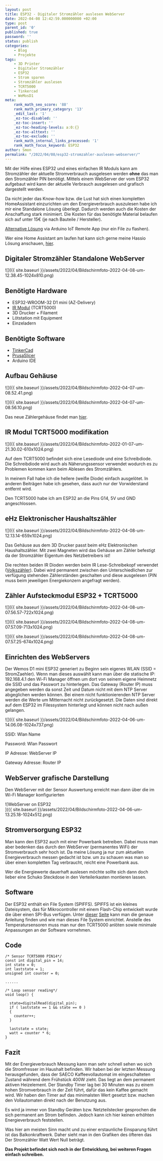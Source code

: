 ```yaml
--- 
layout: post 
title: ESP32 - Digitaler Stromzähler auslesen WebServer 
date: 2022-04-08 12:42:59.000000000 +02:00 
type: post 
parent_id: '0' 
published: true 
password: '' 
status: publish 
categories: 
    - Blog 
    - Projekte 
tags: 
    - 3D Printer 
    - Digitaler Stromzähler 
    - ESP32 
    - Strom sparen 
    - Stromzähler auslesen 
    - TCRT5000 
    - Tinkercad 
    - WeMosD1 
meta: 
    rank_math_seo_score: '88' 
    rank_math_primary_category: '13' 
    _edit_last: '1' 
    _ez-toc-disabled: '' 
    _ez-toc-insert: '' 
    _ez-toc-heading-levels: a:0:{} 
    _ez-toc-alttext: '' 
    _ez-toc-exclude: '' 
    rank_math_internal_links_processed: '1' 
    rank_math_focus_keyword: ESP32 
author: Smon
permalink: "/2022/04/08/esp32-stromzahler-auslesen-webserver/"
---
```


Mit der Hilfe eines ESP32 und eines einfachen IR Moduls kann am Stromzähler der aktuelle Stromverbrauch ausgelesen werden **ohne** das man den Stromzähler PIN benötigt. Mittels einem WebServer der vom ESP32 aufgebaut wird kann der aktuelle Verbrauch ausgelesen und grafisch dargestellt werden.

Da nicht jeder das Know-how bzw. die Lust hat sich einen kompletten HomeAssistant einzurichten um den Energieverbrauch auszulesen habe ich mir eine Standalone Lösung überlegt. Dadurch werden auch die Kosten der Anschaffung stark minimiert. Die Kosten für das benötigte Material belaufen sich auf unter 15€ (je nach Bauteile / Hersteller).

[Alternative Lösung](http://elesie.de/2022/08/01/esp32-stromzaehler-arduino-cloud/) via Arduino IoT Remote App (nur ein File zu flashen).

Wer eine Home Assistant am laufen hat kann sich gerne meine Hassio Lösung anschauen, [hier](http://elesie.de/2021/10/26/esp8266-stromzahler-auslesen/).

**Digitaler Stromzähler Standalone WebServer**
----------------------------------------------

![]({{ site.baseurl }}/assets/2022/04/Bildschirmfoto-2022-04-08-um-12.38.45-1024x810.png)

**Benötigte Hardware**
----------------------

*   ESP32-WROOM-32 D1 mini (AZ-Delivery)
*   [IR Modul](https://www.amazon.de/AZDelivery-TRCT5000-Infrarot-Hindernis-Vermeidung/dp/B07DRCKV3X/ref=sr_1_2_sspa?__mk_de_DE=ÅMÅŽÕÑ&dchild=1&keywords=TCRT5000&qid=1635199629&sr=8-2-spons&psc=1&smid=A1X7QLRQH87QA3&spLa=ZW5jcnlwdGVkUXVhbGlmaWVyPUFQTFpMMFZCM0wyV1AmZW5jcnlwdGVkSWQ9QTAxMDUwNjMxOU1NMlZLVllIUU9FJmVuY3J5cHRlZEFkSWQ9QTA5Njk5MjFKNERJWDlPNUxENk8md2lkZ2V0TmFtZT1zcF9hdGYmYWN0aW9uPWNsaWNrUmVkaXJlY3QmZG9Ob3RMb2dDbGljaz10cnVl) (TCRT5000) 
*   3D Drucker + Filament
*   Lötstation mit Equipment
*   Einzeladern

**Benötigte Software**
----------------------

*   [TinkerCad](https://www.tinkercad.com)
*   [PrusaSlicer](https://www.prusa3d.de)
*   Arduino IDE

**Aufbau Gehäuse**
------------------

![]({{ site.baseurl }}/assets/2022/04/Bildschirmfoto-2022-04-07-um-08.52.41.png)

![]({{ site.baseurl }}/assets/2022/04/Bildschirmfoto-2022-04-07-um-08.56.10.png)

Das neue Zählergehäuse findet man [hier](https://www.tinkercad.com/things/gfMDpMCaC8Z).

**IR Modul TCRT5000 modifikation**
----------------------------------

![]({{ site.baseurl }}/assets/2022/04/Bildschirmfoto-2022-01-07-um-21.30.02-610x1024.png)

Auf dem TCRT5000 befindet sich eine Lesediode und eine Schreibdiode. Die Schreibdiode wird auch als Näherungssensor verwendet wodurch es zu Problemen kommen kann beim Ablesen des Stromzählers.

In meinem Fall habe ich die hellere (weiße Diode) einfach ausgelötet. In anderen Beiträgen habe ich gesehen, dass auch nur der Vorwiderstand entfernt wird.

Den TCRT5000 habe ich am ESP32 an die Pins G14, 5V und GND angeschlossen.

**eHz Elektronischer Haushaltszähler**
--------------------------------------

![]({{ site.baseurl }}/assets/2022/04/Bildschirmfoto-2022-04-08-um-12.13.14-659x1024.png)

Das Gehäuse aus dem 3D Drucker passt beim eHz Elektronischen Haushaltszähler. Mit zwei Magneten wird das Gehäuse am Zähler befestigt da der Stromzähler Eigentum des Netzbetreibers ist!

Die rechten beiden IR Dioden werden beim IR Lese-Schreibekopf verwendet ([Volkszähler](https://www.volkszaehler.org)). Dabei wird permanent zwischen den Unterschiedlichen zur verfügung stehenden Zählerständen geschalten und diese ausgelesen (PIN muss beim jeweiligen Energiekonzern angefragt werden).

**Zähler Aufsteckmodul ESP32 + TCRT5000**
-----------------------------------------

![]({{ site.baseurl }}/assets/2022/04/Bildschirmfoto-2022-04-08-um-07.56.57-722x1024.png)

![]({{ site.baseurl }}/assets/2022/04/Bildschirmfoto-2022-04-08-um-07.57.09-713x1024.png)

![]({{ site.baseurl }}/assets/2022/04/Bildschirmfoto-2022-04-08-um-07.57.25-674x1024.png)

**Einrichten des WebServers**
-----------------------------

Der Wemos D1 mini ESP32 generiert zu Beginn sein eigenes WLAN (SSID = StromZaehler). Wenn man dieses auswählt kann man über die statische IP: 192.168.4.1 den Wi-Fi Manager öffnen um dort von seinem eigene Heimnetz die SSID und das Passwort zu hinterlegen. Das Gateway (Router IP) muss angegeben werden da sonst Zeit und Datum nicht mit dem NTP Server abgeglichen werden können. Bei einem nicht funktionierenden NTP Server werden die Werte um Mitternacht nicht zurückgesetzt. Die Daten sind direkt auf dem ESP32 im Filessystem hinterlegt und können nicht nach außen gelangen.

![]({{ site.baseurl }}/assets/2022/04/Bildschirmfoto-2022-04-06-um-14.06.08-1024x737.png)

SSID: Wlan Name

Password: Wlan Passwort

IP Adresse: WebServer IP

Gateway Adresse: Router IP

**WebServer grafische Darstellung**
-----------------------------------

Den WebServer mit der Sensor Auswertung erreicht man dann über die im Wi-Fi Manager konfigurierten

![WebServer on ESP32<br />
]({{ site.baseurl }}/assets/2022/04/Bildschirmfoto-2022-04-06-um-13.25.18-1024x512.png)

**Stromversorgung ESP32**
-------------------------

Man kann den ESP32 auch mit einer Powerbank betreiben. Dabei muss man aber bedenken das durch den WebServer (permanentes WiFi) der Stromverbrauch sehr hoch ist. Da meine Lösung ja nur zum aktuellen Energieverbrauch messen gedacht ist bzw. um zu schauen was man so über einen kompletten Tag verbraucht, reicht eine Powerbank aus.

Wer die Energiewerte dauerhaft auslesen möchte sollte sich dann doch lieber eine Schuko Steckdose in den Verteilerkasten montieren lassen.

**Software**
------------

Der ESP32 enthält ein File System (SPIFFS). SPIFFS ist ein kleines Dateisystem, das für Mikrocontroller mit einem Flash-Chip entwickelt wurde die über einen SPI-Bus verfügen. Unter [dieser](https://randomnerdtutorials.com/install-esp32-filesystem-uploader-arduino-ide/) [Seite](https://randomnerdtutorials.com/esp32-plot-readings-charts-multiple/) kann man die genaue Anleitung finden und wie man dieses File System einrichtet. Anstelle des Temperatursensoren muss man nur den TCRT5000 anlöten sowie minimale Anpassungen an der Software vornehmen.

**Code**
--------

    /* Sensor TCRT5000 PIN14*/
    const int digital_pin = 14;
    int state = 0;
    int laststate = 1;
    unsigned int counter = 0;
    
    ......
    
    /* Loop sensor reading*/
    void loop() {
    
      state=digitalRead(digital_pin);
      if ( laststate == 1 && state == 0 )
      {
        counter++;
      }
      
      laststate = state;
      watt = counter * 6;
    }

**Fazit**
---------

Mit der Energieverbrauch Messung kann man sehr schnell sehen wo sich die Stromfresser im Haushalt befinden. Wir haben bei der letzten Messung herausgefunden, dass der SAECO Kaffeevollautomat im eingeschalteten Zustand während dem Frühstück 400W zieht. Das liegt an dem permanent aktiven Heizelement. Der Standby Timer lag bei 30 Minuten was zu einem hohen Stromverbrauch in der Zeit führt, dafür das kein Kaffee gemacht wird. Wir haben den Timer auf das minimalsten Wert gesetzt bzw. machen den Vollautomaten direkt nach der Benutzung aus.

Es wird ja immer von Standby Geräten bzw. Netzteilstecker gesprochen die sich permanent am Strom befinden. Jedoch kann ich hier keinen erhöhten Energieverbrauch feststellen.

Was hier am meisten Sinn macht und zu einer erstaunliche Einsparung führt ist das Balkonkraftwerk. Daher sieht man in den Grafiken des öfteren das Der Stromzähler Watt Wert Null beträgt.

**Das Projekt befindet sich noch in der Entwicklung, bei weiteren Fragen einfach schreiben.**